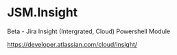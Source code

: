 # JSM.Insight
Beta - Jira Insight (Intergrated, Cloud) Powershell Module

https://developer.atlassian.com/cloud/insight/
